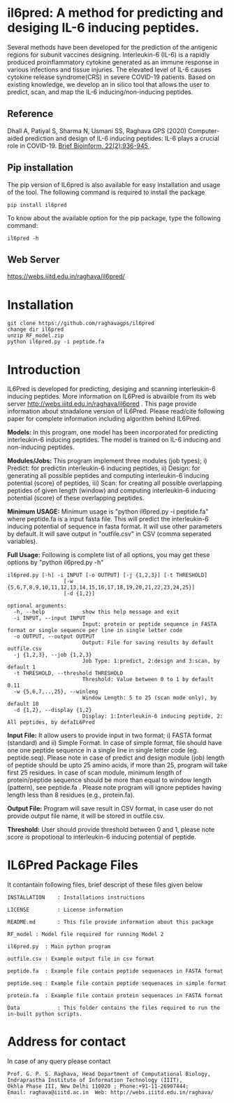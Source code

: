 # il6pred: A method for predicting and desiging IL-6 inducing peptides.
Several methods have been developed for the prediction of the antigenic regions for subunit vaccines designing. Interleukin-6 (IL-6) is a rapidly produced proinflammatory cytokine generated as an immune response in various infections and tissue injuries. The elevated level of IL-6 causes cytokine release syndrome(CRS) in severe COVID-19 patients. Based on existing knowledge, we develop an in silico tool that allows the user to predict, scan, and map the IL-6 inducing/non-inducing peptides.
## Reference
Dhall A, Patiyal S, Sharma N, Usmani SS, Raghava GPS (2020) Computer-aided prediction and design of IL-6 inducing peptides: IL-6 plays a crucial role in COVID-19. <a href="https://pubmed.ncbi.nlm.nih.gov/33034338/"> Brief Bioinform. 22(2):936-945 </a>.

## Pip installation
The pip version of IL6pred is also available for easy installation and usage of the tool. The following command is required to install the package 
```
pip install il6pred
```
To know about the available option for the pip package, type the following command:
```
il6pred -h
```
## Web Server
https://webs.iiitd.edu.in/raghava/il6pred/
# Installation
```
git clone https://github.com/raghavagps/il6pred
change dir il6pred
unzip RF_model.zip
python il6pred.py -i peptide.fa
```
# Introduction
IL6Pred is developed for predicting, desiging and scanning interleukin-6 inducing peptides. More information on IL6Pred is abvailble from its web server http://webs.iiitd.edu.in/raghava/il6pred . This page provide information about stnadalone version of IL6Pred. Please read/cite following paper for complete information including algorithm behind IL6Pred.

**Models:** In this program, one model has been incorporated for predicting interleukin-6 inducing peptides. The model is trained on IL-6 inducing and non-inducing peptides.

**Modules/Jobs:** This program implement three modules (job types); i) Predict: for predictin interleukin-6 inducing peptides, ii) Design: for generating all possible peptides and computing interleukin-6 inducing potential (score) of peptides, iii) Scan: for creating all possible overlapping peptides of given length (window) and computing interleukin-6 inducing potential (score) of these overlapping peptides.

**Minimum USAGE:** Minimum usage is "python il6pred.py -i peptide.fa" where peptide.fa is a input fasta file. This will predict the interleukin-6 inducing potential of sequence  in fasta format. It will use other parameters by default. It will save output in "outfile.csv" in CSV (comma seperated variables).

**Full Usage:** Following is complete list of all options, you may get these options by "python il6pred.py -h" 
```
il6pred.py [-h] -i INPUT [-o OUTPUT] [-j {1,2,3}] [-t THRESHOLD]
                  [-w {5,6,7,8,9,10,11,12,13,14,15,16,17,18,19,20,21,22,23,24,25}]
                  [-d {1,2}]

optional arguments:
  -h, --help            show this help message and exit
  -i INPUT, --input INPUT
                        Input: protein or peptide sequence in FASTA format or single sequence per line in single letter code
  -o OUTPUT, --output OUTPUT
                        Output: File for saving results by default outfile.csv
  -j {1,2,3}, --job {1,2,3}
                        Job Type: 1:predict, 2:design and 3:scan, by default 1
  -t THRESHOLD, --threshold THRESHOLD
                        Threshold: Value between 0 to 1 by default 0.11
  -w {5,6,7,..,25}, --winleng
                        Window Length: 5 to 25 (scan mode only), by default 10
  -d {1,2}, --display {1,2}
                        Display: 1:Interleukin-6 inducing peptide, 2: All peptides, by defaIL6Pred
```

**Input File:** It allow users to provide input in two format; i) FASTA format (standard) and ii) Simple Format. In case of simple format, file should have one one peptide sequence in a single line in single letter code (eg. peptide.seq). Please note in case of predict and design module (job) length of peptide should be upto 25 amino acids, if more than 25, program will take first 25 residues. In case of scan module, minimum length of protein/peptide sequence should be more than equal to window length (pattern), see peptide.fa . Please note program will ignore peptides having length less than 8 residues (e.g., protein.fa).

**Output File:** Program will save result in CSV format, in case user do not provide output file name, it will be stored in outfile.csv.

**Threshold:** User should provide threshold between 0 and 1, please note score is propotional to interleukin-6 inducing potential of peptide.


IL6Pred Package Files
=======================
It contantain following files, brief descript of these files given below
```
INSTALLATION  	: Installations instructions

LICENSE       	: License information

README.md     	: This file provide information about this package

RF_model : Model file required for running Model 2

il6pred.py 	: Main python program 

outfile.csv	: Example output file in csv format

peptide.fa	: Example file contain peptide sequenaces in FASTA format

peptide.seq	: Example file contain peptide sequenaces in simple format

protein.fa	: Example file contain protein sequenaces in FASTA format 

Data            : This folder contains the files required to run the in-built python scripts.
```
# Address for contact
In case of any query please contact
```
Prof. G. P. S. Raghava, Head Department of Computational Biology,            
Indraprastha Institute of Information Technology (IIIT), 
Okhla Phase III, New Delhi 110020 ; Phone:+91-11-26907444; 
Email: raghava@iiitd.ac.in  Web: http://webs.iiitd.edu.in/raghava/
```
